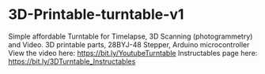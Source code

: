 # 3D-Printable-turntable-v1
Simple affordable Turntable for Timelapse, 3D Scanning (photogrammetry) and Video. 3D printable parts, 28BYJ-48 Stepper, Arduino microcontroller
View the video here: https://bit.ly/YoutubeTurntable
Instructables page here: https://bit.ly/3DTurntable_Instructables
